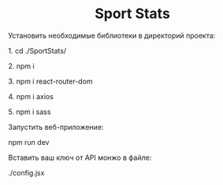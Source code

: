 <h1 align="center"> Sport Stats</h3>

<p>Установить необходимые библиотеки в директорий проекта:</p>
     <p> 1. cd ./SportStats/ </p>
     <p> 2. npm i </p>
     <p> 3. npm i react-router-dom </p>
     <p> 4. npm i axios </p>
     <p> 5. npm i sass </p>
<p> Запустить веб-приложение: </p>
    <p> npm run dev </p>
<p> Вставить ваш ключ от API монжо в файле: </p>
   <p> ./config.jsx </p>
